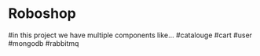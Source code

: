 # Roboshop

#in this project we have multiple components like...
#catalouge
#cart
#user
#mongodb
#rabbitmq
